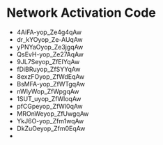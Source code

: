 # Network Activation Code
* 4AiFA-yop_Ze4g4qAw 
* dr_kYOyop_Ze-AUqAw 
* yPNYaOyop_Ze3jgqAw 
* QsEvH-yop_Ze27AqAw 
* 9JL7Seyop_ZfEIYqAw 
* fDiBRuyop_ZfSYYqAw 
* 8exzFOyop_ZfWdEqAw 
* BsMFA-yop_ZfWTgqAw 
* nWlyWop_ZfWpgqAw 
* 1SUT_uyop_ZfWloqAw 
* pfCGpeyop_ZfWl0qAw 
* MROnWeyop_ZfUwgqAw 
* YkJ6O-yop_Zfm1wqAw 
* DkZuOeyop_Zfm0EqAw
* 
